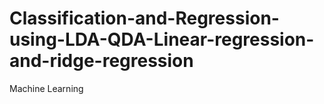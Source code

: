 # Classification-and-Regression-using-LDA-QDA-Linear-regression-and-ridge-regression
Machine Learning
